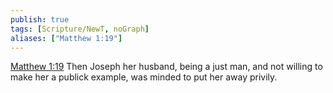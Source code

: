 ```yaml
---
publish: true
tags: [Scripture/NewT, noGraph]
aliases: ["Matthew 1:19"]
---
```

[Matthew 1:19](https://churchofjesuschrist.org/study/scriptures/nt/matt/1?lang=eng&id=p19#p19) Then Joseph her husband, being a just man, and not willing to make her a publick example, was minded to put her away privily.
